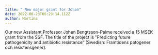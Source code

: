 ```yaml
---
title: " New major grant for Johan"
date: 2022-06-23T06:29:14.112Z
author: Martina
---
```

Our new Assistant Professor Johan Bengtsson-Palme received a 15 MSEK grant from the SSF. The title of the project is "Predicting future pathogenicity and antibiotic resistance” (Swedish: Framtidens patogener och resistensgener).
